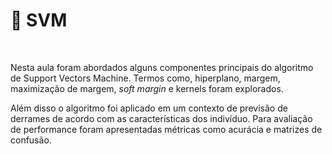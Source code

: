# 🤖 SVM 

<BR>

Nesta aula foram abordados alguns componentes principais do 
algoritmo de Support Vectors Machine. Termos como, hiperplano, margem, maximização de margem,
*soft margin* e kernels foram explorados. 

Além disso o algoritmo foi aplicado em um contexto de previsão de derrames
de acordo com as características dos indivíduo. Para avaliação de performance foram 
apresentadas métricas como acurácia e matrizes de confusão.